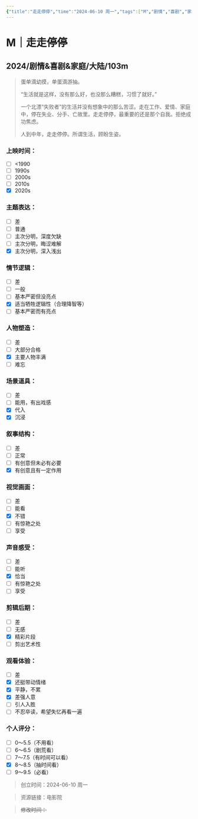 ```yaml
---
{"title":"走走停停","time":"2024-06-10 周一","tags":["M","剧情","喜剧","家庭"],"rating":"8.5","dg-publish":true,"permalink":"/300 评价/M/新近看过/走走停停/","dgPassFrontmatter":true,"created":"2024-06-10T23:53:01.620+08:00","updated":"2024-06-11T00:06:56.196+08:00"}
---
```


# M｜走走停停
## 2024/剧情&喜剧&家庭/大陆/103m
>蛋单滴幼摸，单蛋滴游抽。
>
>“生活就是这样，没有那么好，也没那么糟糕，习惯了就好。”
>
>一个北漂“失败者”的生活并没有想象中的那么苦涩。走在工作、爱情、家庭中，停在失业、分手、亡故里。走走停停，最重要的还是那个自我。拒绝成功焦虑。
>
>人到中年，走走停停。所谓生活，顾盼生姿。
### 上映时间：
- [ ] <1990
- [ ] 1990s
- [ ] 2000s
- [ ] 2010s
- [x] 2020s
### 主题表达：
- [ ] 差
- [ ] 普通
- [ ] 主次分明，深度欠缺
- [ ] 主次分明，晦涩难解
- [x] 主次分明，深入浅出
### 情节逻辑：
- [ ] 差
- [ ] 一般
- [ ] 基本严密但没亮点
- [x] 适当牺牲逻辑性（合理降智等）
- [ ] 基本严密而有亮点
### 人物塑造：
- [ ] 差
- [ ] 大部分合格
- [x] 主要人物丰满
- [ ] 难忘
### 场景道具：
- [ ] 差
- [ ] 能用，有出戏感
- [x] 代入
- [x] 沉浸
### 叙事结构：
- [ ] 差
- [ ] 正常
- [ ] 有创意但未必有必要
- [x] 有创意且有一定作用
### 视觉画面：
- [ ] 差
- [ ] 能看
- [x] 不错
- [ ] 有惊艳之处
- [ ] 享受
### 声音感受：
- [ ] 差
- [ ] 能听
- [x] 恰当
- [ ] 有惊艳之处
- [ ] 享受
### 剪辑后期：
- [ ] 差
- [ ] 无感
- [x] 精彩片段
- [ ] 剪出艺术性
### 观看体验：
- [ ] 差
- [x] 还挺带动情绪
- [x] 平静，不累
- [x] 差强人意
- [ ] 引人入胜
- [ ] 不忍卒读，希望失忆再看一遍
### 个人评分：
- [ ] 0～5.5（不用看）
- [ ] 6～6.5（剧荒看）
- [ ] 7～7.5（有时间可以看）
- [x] 8～8.5（抽时间看）
- [ ] 9～9.5（必看）

>创立时间：2024-06-10 周一

>资源链接：电影院

>~~修改时间：~~



